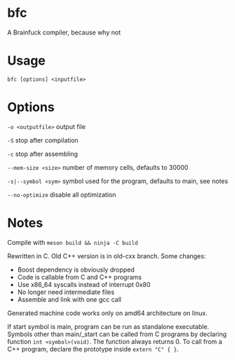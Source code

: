 # bfc

A Brainfuck compiler, because why not

# Usage

`bfc [options] <inputfile>`

# Options

`-o <outputfile>` output file

`-S` stop after compilation

`-c` stop after assembling

`--mem-size <size>` number of memory cells, defaults to 30000

`-s|--symbol <sym>` symbol used for the program, defaults to main, see notes

`--no-optimize` disable all optimization

# Notes

Compile with `meson build && ninja -C build`

Rewritten in C. Old C++ version is in old-cxx branch. Some changes:

- Boost dependency is obviously dropped
- Code is callable from C and C++ programs
- Use x86\_64 syscalls instead of interrupt 0x80
- No longer need intermediate files
- Assemble and link with one gcc call

Generated machine code works only on amd64 architecture on linux.

If start symbol is main, program can be run as standalone executable.
Symbols other than main/\_start can be called from C programs by declaring
function `int <symbol>(void)`. The function always returns 0. To call from
a C++ program, declare the prototype inside `extern "C" { }`.
